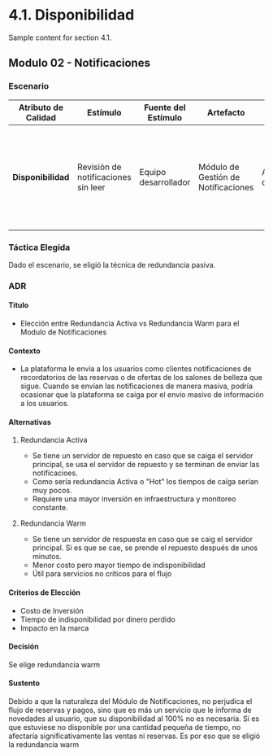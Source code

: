 # 4.1. Disponibilidad

Sample content for section 4.1.
## Modulo 02 - Notificaciones
### Escenario
| **Atributo de Calidad** | **Estímulo** | **Fuente del Estímulo** | **Artefacto** | **Entorno**  | **Respuesta** | **Medida de Respuesta**  |
|-------------|---------------|---------------------------------|-------------------------------------|-----------------------------------|--------------------------------------------------|---------------------------------------------------|
| **Disponibilidad** | Revisión de notificaciones sin leer | Equipo desarrollador | Módulo de Gestión de Notificaciones| Alta demanda | Se muestran sus notificaciones sin leer| El sistema funciona y mantiene una disponibilidad de 99.9% de las notificaciones sin leer que sigan siendo relevantes 
### Táctica Elegida
Dado el escenario, se eligió la técnica de redundancia pasiva.
### ADR
#### Titulo
- Elección entre Redundancia Activa vs Redundancia Warm para el Modulo de Notificaciones
#### Contexto
- La plataforma le envia a los usuarios como clientes notificaciones de recordatorios de las reservas o de ofertas de los salones de belleza que sigue. Cuando se envían las notificaciones de manera masiva, podría ocasionar que la plataforma se caiga por el envío masivo de información a los usuarios.

#### Alternativas
1. Redundancia Activa

    - Se tiene un servidor de repuesto en caso que se caiga el servidor principal, se usa el servidor de repuesto y se terminan de enviar las notificacioes.
    - Como sería redundancia Activa o "Hot" los tiempos de caíga serían muy pocos.
    - Requiere una mayor inversión en infraestructura y monitoreo constante.
2. Redundancia Warm

    - Se tiene un servidor de respuesta en caso que se caig el servidor principal. Si es que se cae, se prende el repuesto después de unos minutos.
    - Menor costo pero mayor tiempo de indisponibilidad 
    - Útil para servicios no críticos para el flujo
#### Criterios de Elección
+ Costo de Inversión
+ Tiempo de indisponibilidad por dinero perdido
+ Impacto en la marca

#### Decisión
Se elige redundancia warm
#### Sustento
Debido a que la naturaleza del Módulo de Notificaciones, no perjudica el flujo de reservas y pagos, sino que es más un servicio que le informa de novedades al usuario, que su disponibilidad al 100% no es necesaria. Si es que estuviese no disponible por una cantidad pequeña de tiempo, no afectaría significativamente las ventas ni reservas. Es por eso que se eligió la redundancia warm
